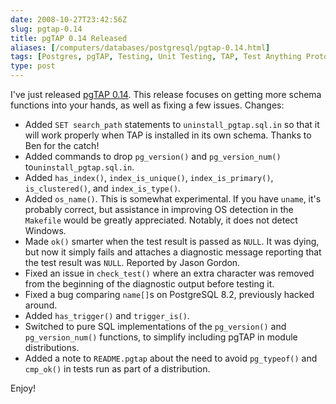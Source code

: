 ```yaml
--- 
date: 2008-10-27T23:42:56Z
slug: pgtap-0.14
title: pgTAP 0.14 Released
aliases: [/computers/databases/postgresql/pgtap-0.14.html]
tags: [Postgres, pgTAP, Testing, Unit Testing, TAP, Test Anything Protocol]
type: post
---
```


I've just released [pgTAP 0.14]. This release focuses on getting more schema
functions into your hands, as well as fixing a few issues. Changes:

-   Added `SET search_path` statements to `uninstall_pgtap.sql.in` so that it
    will work properly when TAP is installed in its own schema. Thanks to Ben
    for the catch!
-   Added commands to drop `pg_version()` and `pg_version_num()`
    to`uninstall_pgtap.sql.in`.
-   Added `has_index()`, `index_is_unique()`, `index_is_primary()`,
    `is_clustered()`, and `index_is_type()`.
-   Added `os_name()`. This is somewhat experimental. If you have `uname`, it's
    probably correct, but assistance in improving OS detection in the `Makefile`
    would be greatly appreciated. Notably, it does not detect Windows.
-   Made `ok()` smarter when the test result is passed as `NULL`. It was dying,
    but now it simply fails and attaches a diagnostic message reporting that the
    test result was `NULL`. Reported by Jason Gordon.
-   Fixed an issue in `check_test()` where an extra character was removed from
    the beginning of the diagnostic output before testing it.
-   Fixed a bug comparing `name[]`s on PostgreSQL 8.2, previously hacked around.
-   Added `has_trigger()` and `trigger_is()`.
-   Switched to pure SQL implementations of the `pg_version()` and
    `pg_version_num()` functions, to simplify including pgTAP in module
    distributions.
-   Added a note to `README.pgtap` about the need to avoid `pg_typeof()` and
    `cmp_ok()` in tests run as part of a distribution.

Enjoy!

  [pgTAP 0.14]: https://github.com/theory/pgtap/releases/tag/rel-0.14
